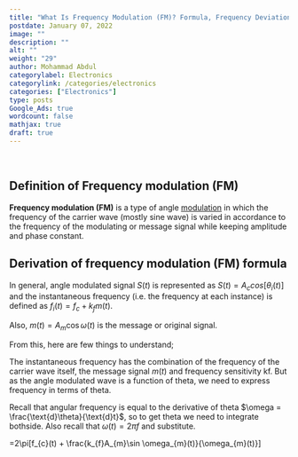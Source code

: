 ```yaml
---
title: "What Is Frequency Modulation (FM)? Formula, Frequency Deviation, Modulation Index with Solved Examples"
postdate: January 07, 2022
image: ""
description: ""
alt: ""
weight: "29"
author: Mohammad Abdul
categorylabel: Electronics
categorylink: /categories/electronics
categories: ["Electronics"]
type: posts
Google_Ads: true
wordcount: false
mathjax: true
draft: true
---
```


<br>

## Definition of Frequency modulation (FM)

**Frequency modulation (FM)** is a type of angle <a href="/electronics/what-is-modulation-in-communication-its-types-and-why-we-modulate" class="links-to-article">modulation</a> in which the frequency of the carrier wave (mostly sine wave) is varied in accordance to the frequency of the modulating or message signal while keeping amplitude and phase constant.

## Derivation of frequency modulation (FM) formula

In general, angle modulated signal $S(t)$ is represented as $S(t) = A_{c}cos[\theta_{i}(t)]$ and the instantaneous frequency (i.e. the frequency at each instance) is defined as $f_{i}(t) = f_{c} + k_{f}m(t)$.

Also, $m(t) = A_{m}\cos\omega(t)$ is the message or original signal.

From this, here are few things to understand;

The instantaneous frequency has the combination of the frequency of the carrier wave itself, the message signal $m(t)$ and frequency sensitivity kf. But as the angle modulated wave is a function of theta, we need to express frequency in terms of theta.

Recall that angular frequency is equal to the derivative of theta $\omega = \frac{\text{d}\theta}{\text{d}t}$, so to get theta we need to integrate bothside. Also recall that $\omega(t) = 2\pi f$ and substitute.

=2\pi[f_{c}(t) + \frac{k_{f}A_{m}\sin \omega_{m}(t)}{\omega_{m}(t)}]
